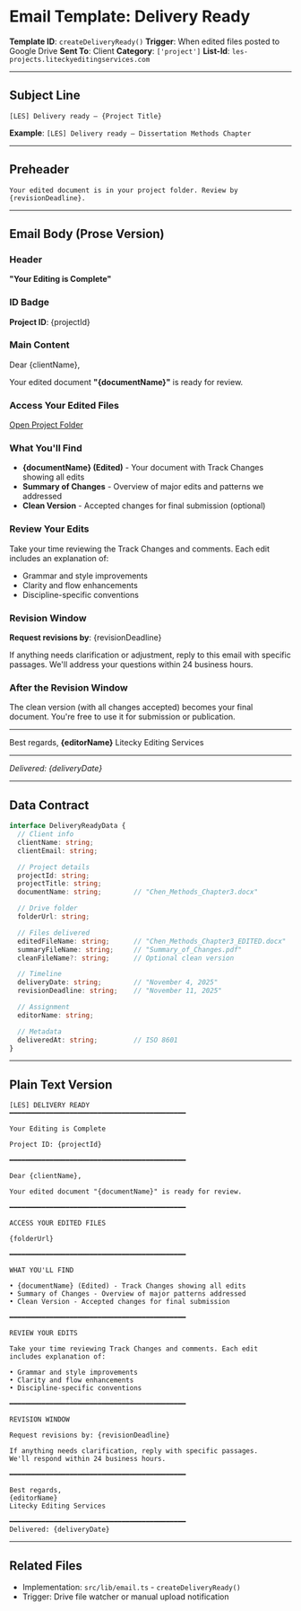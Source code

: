 # Email Template: Delivery Ready

**Template ID**: `createDeliveryReady()`
**Trigger**: When edited files posted to Google Drive
**Sent To**: Client
**Category**: `['project']`
**List-Id**: `les-projects.liteckyeditingservices.com`

---

## Subject Line

```
[LES] Delivery ready — {Project Title}
```

**Example**: `[LES] Delivery ready — Dissertation Methods Chapter`

---

## Preheader

```
Your edited document is in your project folder. Review by {revisionDeadline}.
```

---

## Email Body (Prose Version)

### Header
**"Your Editing is Complete"**

### ID Badge
**Project ID**: {projectId}

### Main Content

Dear {clientName},

Your edited document **"{documentName}"** is ready for review.

### Access Your Edited Files

[Open Project Folder](#)

### What You'll Find

- **{documentName} (Edited)** - Your document with Track Changes showing all edits
- **Summary of Changes** - Overview of major edits and patterns we addressed
- **Clean Version** - Accepted changes for final submission (optional)

### Review Your Edits

Take your time reviewing the Track Changes and comments. Each edit includes an explanation of:

- Grammar and style improvements
- Clarity and flow enhancements
- Discipline-specific conventions

### Revision Window

**Request revisions by**: {revisionDeadline}

If anything needs clarification or adjustment, reply to this email with specific passages. We'll address your questions within 24 business hours.

### After the Revision Window

The clean version (with all changes accepted) becomes your final document. You're free to use it for submission or publication.

---

Best regards,
**{editorName}**
Litecky Editing Services

---

*Delivered: {deliveryDate}*

---

## Data Contract

```typescript
interface DeliveryReadyData {
  // Client info
  clientName: string;
  clientEmail: string;

  // Project details
  projectId: string;
  projectTitle: string;
  documentName: string;        // "Chen_Methods_Chapter3.docx"

  // Drive folder
  folderUrl: string;

  // Files delivered
  editedFileName: string;      // "Chen_Methods_Chapter3_EDITED.docx"
  summaryFileName: string;     // "Summary_of_Changes.pdf"
  cleanFileName?: string;      // Optional clean version

  // Timeline
  deliveryDate: string;        // "November 4, 2025"
  revisionDeadline: string;    // "November 11, 2025"

  // Assignment
  editorName: string;

  // Metadata
  deliveredAt: string;         // ISO 8601
}
```

---

## Plain Text Version

```
[LES] DELIVERY READY
━━━━━━━━━━━━━━━━━━━━━━━━━━━━━━━━━━━━━━━━━━━━

Your Editing is Complete

Project ID: {projectId}

━━━━━━━━━━━━━━━━━━━━━━━━━━━━━━━━━━━━━━━━━━━━

Dear {clientName},

Your edited document "{documentName}" is ready for review.

━━━━━━━━━━━━━━━━━━━━━━━━━━━━━━━━━━━━━━━━━━━━

ACCESS YOUR EDITED FILES

{folderUrl}

━━━━━━━━━━━━━━━━━━━━━━━━━━━━━━━━━━━━━━━━━━━━

WHAT YOU'LL FIND

• {documentName} (Edited) - Track Changes showing all edits
• Summary of Changes - Overview of major patterns addressed
• Clean Version - Accepted changes for final submission

━━━━━━━━━━━━━━━━━━━━━━━━━━━━━━━━━━━━━━━━━━━━

REVIEW YOUR EDITS

Take your time reviewing Track Changes and comments. Each edit
includes explanation of:

• Grammar and style improvements
• Clarity and flow enhancements
• Discipline-specific conventions

━━━━━━━━━━━━━━━━━━━━━━━━━━━━━━━━━━━━━━━━━━━━

REVISION WINDOW

Request revisions by: {revisionDeadline}

If anything needs clarification, reply with specific passages.
We'll respond within 24 business hours.

━━━━━━━━━━━━━━━━━━━━━━━━━━━━━━━━━━━━━━━━━━━━

Best regards,
{editorName}
Litecky Editing Services

━━━━━━━━━━━━━━━━━━━━━━━━━━━━━━━━━━━━━━━━━━━━
Delivered: {deliveryDate}
```

---

## Related Files

- Implementation: `src/lib/email.ts` - `createDeliveryReady()`
- Trigger: Drive file watcher or manual upload notification
